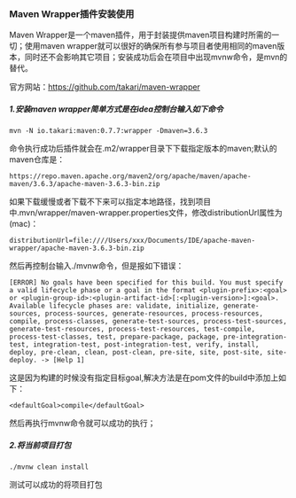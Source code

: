 ### Maven Wrapper插件安装使用

Maven Wrapper是一个maven插件，用于封装提供maven项目构建时所需的一切；使用maven wrapper就可以很好的确保所有参与项目者使用相同的maven版本，同时还不会影响其它项目；安装成功后会在项目中出现mvnw命令，是mvn的替代。



官方网站：https://github.com/takari/maven-wrapper

##### 1.安装maven wrapper简单方式是在idea控制台输入如下命令

```
mvn -N io.takari:maven:0.7.7:wrapper -Dmaven=3.6.3
```

命令执行成功后插件就会在.m2/wrapper目录下下载指定版本的maven;默认的maven仓库是：

```
https://repo.maven.apache.org/maven2/org/apache/maven/apache-maven/3.6.3/apache-maven-3.6.3-bin.zip
```

如果下载缓慢或者下载不下来可以指定本地路径，找到项目中.mvn/wrapper/maven-wrapper.properties文件，修改distributionUrl属性为(mac)：

```
distributionUrl=file:////Users/xxx/Documents/IDE/apache-maven-wrapper/apache-maven-3.6.3-bin.zip
```

然后再控制台输入./mvnw命令，但是报如下错误：

```
[ERROR] No goals have been specified for this build. You must specify a valid lifecycle phase or a goal in the format <plugin-prefix>:<goal> or <plugin-group-id>:<plugin-artifact-id>[:<plugin-version>]:<goal>. Available lifecycle phases are: validate, initialize, generate-sources, process-sources, generate-resources, process-resources, compile, process-classes, generate-test-sources, process-test-sources, generate-test-resources, process-test-resources, test-compile, process-test-classes, test, prepare-package, package, pre-integration-test, integration-test, post-integration-test, verify, install, deploy, pre-clean, clean, post-clean, pre-site, site, post-site, site-deploy. -> [Help 1]

```

这是因为构建的时候没有指定目标goal,解决方法是在pom文件的build中添加上如下：

```
<defaultGoal>compile</defaultGoal>
```

然后再执行mvnw命令就可以成功的执行；

##### 2.将当前项目打包

```
./mvnw clean install
```

测试可以成功的将项目打包